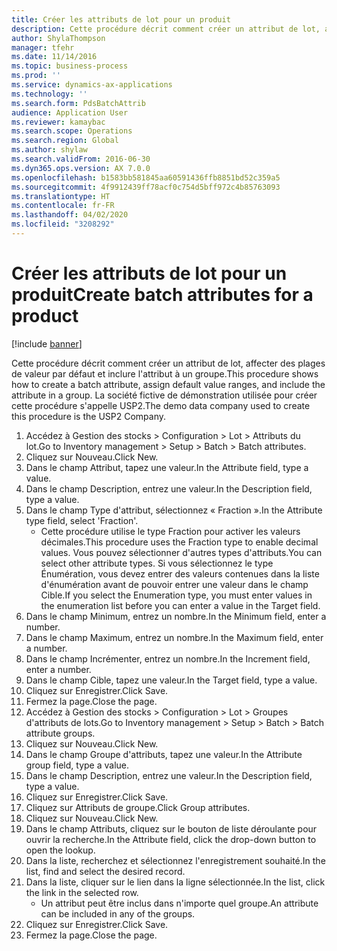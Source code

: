```yaml
---
title: Créer les attributs de lot pour un produit
description: Cette procédure décrit comment créer un attribut de lot, affecter des plages de valeur par défaut et inclure l'attribut à un groupe.
author: ShylaThompson
manager: tfehr
ms.date: 11/14/2016
ms.topic: business-process
ms.prod: ''
ms.service: dynamics-ax-applications
ms.technology: ''
ms.search.form: PdsBatchAttrib
audience: Application User
ms.reviewer: kamaybac
ms.search.scope: Operations
ms.search.region: Global
ms.author: shylaw
ms.search.validFrom: 2016-06-30
ms.dyn365.ops.version: AX 7.0.0
ms.openlocfilehash: b1583bb581845aa60591436ffb8851bd52c359a5
ms.sourcegitcommit: 4f9912439ff78acf0c754d5bff972c4b85763093
ms.translationtype: HT
ms.contentlocale: fr-FR
ms.lasthandoff: 04/02/2020
ms.locfileid: "3208292"
---
```

# <a name="create-batch-attributes-for-a-product"></a><span data-ttu-id="40c7b-103">Créer les attributs de lot pour un produit</span><span class="sxs-lookup"><span data-stu-id="40c7b-103">Create batch attributes for a product</span></span>

[!include [banner](../../includes/banner.md)]

<span data-ttu-id="40c7b-104">Cette procédure décrit comment créer un attribut de lot, affecter des plages de valeur par défaut et inclure l'attribut à un groupe.</span><span class="sxs-lookup"><span data-stu-id="40c7b-104">This procedure shows how to create a batch attribute, assign default value ranges, and include the attribute in a group.</span></span> <span data-ttu-id="40c7b-105">La société fictive de démonstration utilisée pour créer cette procédure s'appelle USP2.</span><span class="sxs-lookup"><span data-stu-id="40c7b-105">The demo data company used to create this procedure is the USP2 Company.</span></span>

1. <span data-ttu-id="40c7b-106">Accédez à Gestion des stocks > Configuration > Lot > Attributs du lot.</span><span class="sxs-lookup"><span data-stu-id="40c7b-106">Go to Inventory management > Setup > Batch > Batch attributes.</span></span>
2. <span data-ttu-id="40c7b-107">Cliquez sur Nouveau.</span><span class="sxs-lookup"><span data-stu-id="40c7b-107">Click New.</span></span>
3. <span data-ttu-id="40c7b-108">Dans le champ Attribut, tapez une valeur.</span><span class="sxs-lookup"><span data-stu-id="40c7b-108">In the Attribute field, type a value.</span></span>
4. <span data-ttu-id="40c7b-109">Dans le champ Description, entrez une valeur.</span><span class="sxs-lookup"><span data-stu-id="40c7b-109">In the Description field, type a value.</span></span>
5. <span data-ttu-id="40c7b-110">Dans le champ Type d'attribut, sélectionnez « Fraction ».</span><span class="sxs-lookup"><span data-stu-id="40c7b-110">In the Attribute type field, select 'Fraction'.</span></span>
    * <span data-ttu-id="40c7b-111">Cette procédure utilise le type Fraction pour activer les valeurs décimales.</span><span class="sxs-lookup"><span data-stu-id="40c7b-111">This procedure uses the Fraction type to enable decimal values.</span></span> <span data-ttu-id="40c7b-112">Vous pouvez sélectionner d'autres types d'attributs.</span><span class="sxs-lookup"><span data-stu-id="40c7b-112">You can select other attribute types.</span></span> <span data-ttu-id="40c7b-113">Si vous sélectionnez le type Énumération, vous devez entrer des valeurs contenues dans la liste d'énumération avant de pouvoir entrer une valeur dans le champ Cible.</span><span class="sxs-lookup"><span data-stu-id="40c7b-113">If you select the Enumeration type, you must enter values in the enumeration list before you can enter a value in the Target field.</span></span>  
6. <span data-ttu-id="40c7b-114">Dans le champ Minimum, entrez un nombre.</span><span class="sxs-lookup"><span data-stu-id="40c7b-114">In the Minimum field, enter a number.</span></span>
7. <span data-ttu-id="40c7b-115">Dans le champ Maximum, entrez un nombre.</span><span class="sxs-lookup"><span data-stu-id="40c7b-115">In the Maximum field, enter a number.</span></span>
8. <span data-ttu-id="40c7b-116">Dans le champ Incrémenter, entrez un nombre.</span><span class="sxs-lookup"><span data-stu-id="40c7b-116">In the Increment field, enter a number.</span></span>
9. <span data-ttu-id="40c7b-117">Dans le champ Cible, tapez une valeur.</span><span class="sxs-lookup"><span data-stu-id="40c7b-117">In the Target field, type a value.</span></span>
10. <span data-ttu-id="40c7b-118">Cliquez sur Enregistrer.</span><span class="sxs-lookup"><span data-stu-id="40c7b-118">Click Save.</span></span>
11. <span data-ttu-id="40c7b-119">Fermez la page.</span><span class="sxs-lookup"><span data-stu-id="40c7b-119">Close the page.</span></span>
12. <span data-ttu-id="40c7b-120">Accédez à Gestion des stocks > Configuration > Lot > Groupes d'attributs de lots.</span><span class="sxs-lookup"><span data-stu-id="40c7b-120">Go to Inventory management > Setup > Batch > Batch attribute groups.</span></span>
13. <span data-ttu-id="40c7b-121">Cliquez sur Nouveau.</span><span class="sxs-lookup"><span data-stu-id="40c7b-121">Click New.</span></span>
14. <span data-ttu-id="40c7b-122">Dans le champ Groupe d'attributs, tapez une valeur.</span><span class="sxs-lookup"><span data-stu-id="40c7b-122">In the Attribute group field, type a value.</span></span>
15. <span data-ttu-id="40c7b-123">Dans le champ Description, entrez une valeur.</span><span class="sxs-lookup"><span data-stu-id="40c7b-123">In the Description field, type a value.</span></span>
16. <span data-ttu-id="40c7b-124">Cliquez sur Enregistrer.</span><span class="sxs-lookup"><span data-stu-id="40c7b-124">Click Save.</span></span>
17. <span data-ttu-id="40c7b-125">Cliquez sur Attributs de groupe.</span><span class="sxs-lookup"><span data-stu-id="40c7b-125">Click Group attributes.</span></span>
18. <span data-ttu-id="40c7b-126">Cliquez sur Nouveau.</span><span class="sxs-lookup"><span data-stu-id="40c7b-126">Click New.</span></span>
19. <span data-ttu-id="40c7b-127">Dans le champ Attributs, cliquez sur le bouton de liste déroulante pour ouvrir la recherche.</span><span class="sxs-lookup"><span data-stu-id="40c7b-127">In the Attribute field, click the drop-down button to open the lookup.</span></span>
20. <span data-ttu-id="40c7b-128">Dans la liste, recherchez et sélectionnez l'enregistrement souhaité.</span><span class="sxs-lookup"><span data-stu-id="40c7b-128">In the list, find and select the desired record.</span></span>
21. <span data-ttu-id="40c7b-129">Dans la liste, cliquer sur le lien dans la ligne sélectionnée.</span><span class="sxs-lookup"><span data-stu-id="40c7b-129">In the list, click the link in the selected row.</span></span>
    * <span data-ttu-id="40c7b-130">Un attribut peut être inclus dans n'importe quel groupe.</span><span class="sxs-lookup"><span data-stu-id="40c7b-130">An attribute can be included in any of the groups.</span></span>  
22. <span data-ttu-id="40c7b-131">Cliquez sur Enregistrer.</span><span class="sxs-lookup"><span data-stu-id="40c7b-131">Click Save.</span></span>
23. <span data-ttu-id="40c7b-132">Fermez la page.</span><span class="sxs-lookup"><span data-stu-id="40c7b-132">Close the page.</span></span>

